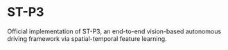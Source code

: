 # ST-P3
Official implementation of ST-P3, an end-to-end vision-based autonomous driving framework via spatial-temporal feature learning.
